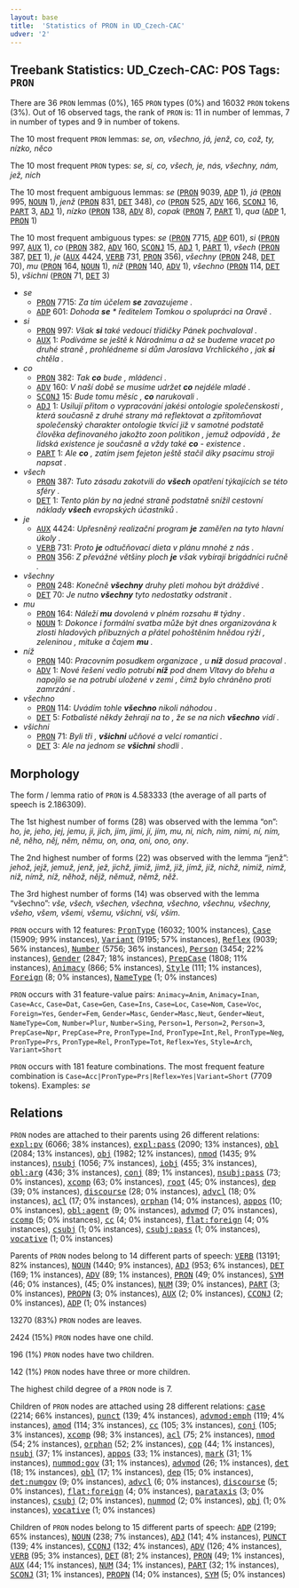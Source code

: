 ```yaml
---
layout: base
title:  'Statistics of PRON in UD_Czech-CAC'
udver: '2'
---
```


## Treebank Statistics: UD_Czech-CAC: POS Tags: `PRON`

There are 36 `PRON` lemmas (0%), 165 `PRON` types (0%) and 16032 `PRON` tokens (3%).
Out of 16 observed tags, the rank of `PRON` is: 11 in number of lemmas, 7 in number of types and 9 in number of tokens.

The 10 most frequent `PRON` lemmas: <em>se, on, všechno, já, jenž, co, což, ty, nízko, něco</em>

The 10 most frequent `PRON` types:  <em>se, si, co, všech, je, nás, všechny, nám, jež, nich</em>

The 10 most frequent ambiguous lemmas: <em>se</em> (<tt><a href="cs_cac-pos-PRON.html">PRON</a></tt> 9039, <tt><a href="cs_cac-pos-ADP.html">ADP</a></tt> 1), <em>já</em> (<tt><a href="cs_cac-pos-PRON.html">PRON</a></tt> 995, <tt><a href="cs_cac-pos-NOUN.html">NOUN</a></tt> 1), <em>jenž</em> (<tt><a href="cs_cac-pos-PRON.html">PRON</a></tt> 831, <tt><a href="cs_cac-pos-DET.html">DET</a></tt> 348), <em>co</em> (<tt><a href="cs_cac-pos-PRON.html">PRON</a></tt> 525, <tt><a href="cs_cac-pos-ADV.html">ADV</a></tt> 166, <tt><a href="cs_cac-pos-SCONJ.html">SCONJ</a></tt> 16, <tt><a href="cs_cac-pos-PART.html">PART</a></tt> 3, <tt><a href="cs_cac-pos-ADJ.html">ADJ</a></tt> 1), <em>nízko</em> (<tt><a href="cs_cac-pos-PRON.html">PRON</a></tt> 138, <tt><a href="cs_cac-pos-ADV.html">ADV</a></tt> 8), <em>copak</em> (<tt><a href="cs_cac-pos-PRON.html">PRON</a></tt> 7, <tt><a href="cs_cac-pos-PART.html">PART</a></tt> 1), <em>qua</em> (<tt><a href="cs_cac-pos-ADP.html">ADP</a></tt> 1, <tt><a href="cs_cac-pos-PRON.html">PRON</a></tt> 1)

The 10 most frequent ambiguous types:  <em>se</em> (<tt><a href="cs_cac-pos-PRON.html">PRON</a></tt> 7715, <tt><a href="cs_cac-pos-ADP.html">ADP</a></tt> 601), <em>si</em> (<tt><a href="cs_cac-pos-PRON.html">PRON</a></tt> 997, <tt><a href="cs_cac-pos-AUX.html">AUX</a></tt> 1), <em>co</em> (<tt><a href="cs_cac-pos-PRON.html">PRON</a></tt> 382, <tt><a href="cs_cac-pos-ADV.html">ADV</a></tt> 160, <tt><a href="cs_cac-pos-SCONJ.html">SCONJ</a></tt> 15, <tt><a href="cs_cac-pos-ADJ.html">ADJ</a></tt> 1, <tt><a href="cs_cac-pos-PART.html">PART</a></tt> 1), <em>všech</em> (<tt><a href="cs_cac-pos-PRON.html">PRON</a></tt> 387, <tt><a href="cs_cac-pos-DET.html">DET</a></tt> 1), <em>je</em> (<tt><a href="cs_cac-pos-AUX.html">AUX</a></tt> 4424, <tt><a href="cs_cac-pos-VERB.html">VERB</a></tt> 731, <tt><a href="cs_cac-pos-PRON.html">PRON</a></tt> 356), <em>všechny</em> (<tt><a href="cs_cac-pos-PRON.html">PRON</a></tt> 248, <tt><a href="cs_cac-pos-DET.html">DET</a></tt> 70), <em>mu</em> (<tt><a href="cs_cac-pos-PRON.html">PRON</a></tt> 164, <tt><a href="cs_cac-pos-NOUN.html">NOUN</a></tt> 1), <em>níž</em> (<tt><a href="cs_cac-pos-PRON.html">PRON</a></tt> 140, <tt><a href="cs_cac-pos-ADV.html">ADV</a></tt> 1), <em>všechno</em> (<tt><a href="cs_cac-pos-PRON.html">PRON</a></tt> 114, <tt><a href="cs_cac-pos-DET.html">DET</a></tt> 5), <em>všichni</em> (<tt><a href="cs_cac-pos-PRON.html">PRON</a></tt> 71, <tt><a href="cs_cac-pos-DET.html">DET</a></tt> 3)


* <em>se</em>
  * <tt><a href="cs_cac-pos-PRON.html">PRON</a></tt> 7715: <em>Za tím účelem <b>se</b> zavazujeme .</em>
  * <tt><a href="cs_cac-pos-ADP.html">ADP</a></tt> 601: <em>Dohoda <b>se</b> * ředitelem Tomkou o spolupráci na Oravě .</em>
* <em>si</em>
  * <tt><a href="cs_cac-pos-PRON.html">PRON</a></tt> 997: <em>Však <b>si</b> také vedoucí třídičky Pánek pochvaloval .</em>
  * <tt><a href="cs_cac-pos-AUX.html">AUX</a></tt> 1: <em>Podíváme se ještě k Národnímu a až se budeme vracet po druhé straně , prohlédneme si dům Jaroslava Vrchlického , jak <b>si</b> chtěla .</em>
* <em>co</em>
  * <tt><a href="cs_cac-pos-PRON.html">PRON</a></tt> 382: <em>Tak <b>co</b> bude , mládenci .</em>
  * <tt><a href="cs_cac-pos-ADV.html">ADV</a></tt> 160: <em>V naší době se musíme udržet <b>co</b> nejdéle mladé .</em>
  * <tt><a href="cs_cac-pos-SCONJ.html">SCONJ</a></tt> 15: <em>Bude tomu měsíc , <b>co</b> narukovali .</em>
  * <tt><a href="cs_cac-pos-ADJ.html">ADJ</a></tt> 1: <em>Usilují přitom o vypracování jakési ontologie společenskosti , která současně z druhé strany má reflektovat a zpřítomňovat společenský charakter ontologie tkvící již v samotné podstatě člověka definovaného jakožto zoon politikon , jemuž odpovídá , že lidská existence je současně a vždy také <b>co</b> - existence .</em>
  * <tt><a href="cs_cac-pos-PART.html">PART</a></tt> 1: <em>Ale <b>co</b> , zatím jsem fejeton ještě stačil díky psacímu stroji napsat .</em>
* <em>všech</em>
  * <tt><a href="cs_cac-pos-PRON.html">PRON</a></tt> 387: <em>Tuto zásadu zakotvili do <b>všech</b> opatření týkajících se této sféry .</em>
  * <tt><a href="cs_cac-pos-DET.html">DET</a></tt> 1: <em>Tento plán by na jedné straně podstatně snížil cestovní náklady <b>všech</b> evropských účastníků .</em>
* <em>je</em>
  * <tt><a href="cs_cac-pos-AUX.html">AUX</a></tt> 4424: <em>Upřesněný realizační program <b>je</b> zaměřen na tyto hlavní úkoly .</em>
  * <tt><a href="cs_cac-pos-VERB.html">VERB</a></tt> 731: <em>Proto <b>je</b> odtučňovací dieta v plánu mnohé z nás .</em>
  * <tt><a href="cs_cac-pos-PRON.html">PRON</a></tt> 356: <em>Z převážné většiny ploch <b>je</b> však vybírají brigádníci ručně .</em>
* <em>všechny</em>
  * <tt><a href="cs_cac-pos-PRON.html">PRON</a></tt> 248: <em>Konečně <b>všechny</b> druhy pleti mohou být dráždivé .</em>
  * <tt><a href="cs_cac-pos-DET.html">DET</a></tt> 70: <em>Je nutno <b>všechny</b> tyto nedostatky odstranit .</em>
* <em>mu</em>
  * <tt><a href="cs_cac-pos-PRON.html">PRON</a></tt> 164: <em>Náleží <b>mu</b> dovolená v plném rozsahu # týdny .</em>
  * <tt><a href="cs_cac-pos-NOUN.html">NOUN</a></tt> 1: <em>Dokonce i formální svatba může být dnes organizována k zlosti hladových příbuzných a přátel pohoštěním hnědou rýží , zeleninou , mituke a čajem <b>mu</b> .</em>
* <em>níž</em>
  * <tt><a href="cs_cac-pos-PRON.html">PRON</a></tt> 140: <em>Pracovním posudkem organizace , u <b>níž</b> dosud pracoval .</em>
  * <tt><a href="cs_cac-pos-ADV.html">ADV</a></tt> 1: <em>Nové řešení vedlo potrubí <b>níž</b> pod dnem Vltavy do břehu a napojilo se na potrubí uložené v zemi , čímž bylo chráněno proti zamrzání .</em>
* <em>všechno</em>
  * <tt><a href="cs_cac-pos-PRON.html">PRON</a></tt> 114: <em>Uvádím tohle <b>všechno</b> nikoli náhodou .</em>
  * <tt><a href="cs_cac-pos-DET.html">DET</a></tt> 5: <em>Fotbalisté někdy žehrají na to , že se na nich <b>všechno</b> vidí .</em>
* <em>všichni</em>
  * <tt><a href="cs_cac-pos-PRON.html">PRON</a></tt> 71: <em>Byli tři , <b>všichni</b> učňové a velcí romantici .</em>
  * <tt><a href="cs_cac-pos-DET.html">DET</a></tt> 3: <em>Ale na jednom se <b>všichni</b> shodli .</em>

## Morphology

The form / lemma ratio of `PRON` is 4.583333 (the average of all parts of speech is 2.186309).

The 1st highest number of forms (28) was observed with the lemma “on”: <em>ho, je, jeho, jej, jemu, ji, jich, jim, jimi, jí, jím, mu, ni, nich, nim, nimi, ní, ním, ně, něho, něj, něm, němu, on, ona, oni, ono, ony</em>.

The 2nd highest number of forms (22) was observed with the lemma “jenž”: <em>jehož, jejž, jemuž, jenž, jež, jichž, jimiž, jimž, již, jímž, jíž, nichž, nimiž, nimž, niž, nímž, níž, něhož, nějž, němuž, němž, něž</em>.

The 3rd highest number of forms (14) was observed with the lemma “všechno”: <em>vše, všech, všechen, všechna, všechno, všechnu, všechny, všeho, všem, všemi, všemu, všichni, vší, vším</em>.

`PRON` occurs with 12 features: <tt><a href="cs_cac-feat-PronType.html">PronType</a></tt> (16032; 100% instances), <tt><a href="cs_cac-feat-Case.html">Case</a></tt> (15909; 99% instances), <tt><a href="cs_cac-feat-Variant.html">Variant</a></tt> (9195; 57% instances), <tt><a href="cs_cac-feat-Reflex.html">Reflex</a></tt> (9039; 56% instances), <tt><a href="cs_cac-feat-Number.html">Number</a></tt> (5756; 36% instances), <tt><a href="cs_cac-feat-Person.html">Person</a></tt> (3454; 22% instances), <tt><a href="cs_cac-feat-Gender.html">Gender</a></tt> (2847; 18% instances), <tt><a href="cs_cac-feat-PrepCase.html">PrepCase</a></tt> (1808; 11% instances), <tt><a href="cs_cac-feat-Animacy.html">Animacy</a></tt> (866; 5% instances), <tt><a href="cs_cac-feat-Style.html">Style</a></tt> (111; 1% instances), <tt><a href="cs_cac-feat-Foreign.html">Foreign</a></tt> (8; 0% instances), <tt><a href="cs_cac-feat-NameType.html">NameType</a></tt> (1; 0% instances)

`PRON` occurs with 31 feature-value pairs: `Animacy=Anim`, `Animacy=Inan`, `Case=Acc`, `Case=Dat`, `Case=Gen`, `Case=Ins`, `Case=Loc`, `Case=Nom`, `Case=Voc`, `Foreign=Yes`, `Gender=Fem`, `Gender=Masc`, `Gender=Masc,Neut`, `Gender=Neut`, `NameType=Com`, `Number=Plur`, `Number=Sing`, `Person=1`, `Person=2`, `Person=3`, `PrepCase=Npr`, `PrepCase=Pre`, `PronType=Ind`, `PronType=Int,Rel`, `PronType=Neg`, `PronType=Prs`, `PronType=Rel`, `PronType=Tot`, `Reflex=Yes`, `Style=Arch`, `Variant=Short`

`PRON` occurs with 181 feature combinations.
The most frequent feature combination is `Case=Acc|PronType=Prs|Reflex=Yes|Variant=Short` (7709 tokens).
Examples: <em>se</em>


## Relations

`PRON` nodes are attached to their parents using 26 different relations: <tt><a href="cs_cac-dep-expl-pv.html">expl:pv</a></tt> (6066; 38% instances), <tt><a href="cs_cac-dep-expl-pass.html">expl:pass</a></tt> (2090; 13% instances), <tt><a href="cs_cac-dep-obl.html">obl</a></tt> (2084; 13% instances), <tt><a href="cs_cac-dep-obj.html">obj</a></tt> (1982; 12% instances), <tt><a href="cs_cac-dep-nmod.html">nmod</a></tt> (1435; 9% instances), <tt><a href="cs_cac-dep-nsubj.html">nsubj</a></tt> (1056; 7% instances), <tt><a href="cs_cac-dep-iobj.html">iobj</a></tt> (455; 3% instances), <tt><a href="cs_cac-dep-obl-arg.html">obl:arg</a></tt> (436; 3% instances), <tt><a href="cs_cac-dep-conj.html">conj</a></tt> (89; 1% instances), <tt><a href="cs_cac-dep-nsubj-pass.html">nsubj:pass</a></tt> (73; 0% instances), <tt><a href="cs_cac-dep-xcomp.html">xcomp</a></tt> (63; 0% instances), <tt><a href="cs_cac-dep-root.html">root</a></tt> (45; 0% instances), <tt><a href="cs_cac-dep-dep.html">dep</a></tt> (39; 0% instances), <tt><a href="cs_cac-dep-discourse.html">discourse</a></tt> (28; 0% instances), <tt><a href="cs_cac-dep-advcl.html">advcl</a></tt> (18; 0% instances), <tt><a href="cs_cac-dep-acl.html">acl</a></tt> (17; 0% instances), <tt><a href="cs_cac-dep-orphan.html">orphan</a></tt> (14; 0% instances), <tt><a href="cs_cac-dep-appos.html">appos</a></tt> (10; 0% instances), <tt><a href="cs_cac-dep-obl-agent.html">obl:agent</a></tt> (9; 0% instances), <tt><a href="cs_cac-dep-advmod.html">advmod</a></tt> (7; 0% instances), <tt><a href="cs_cac-dep-ccomp.html">ccomp</a></tt> (5; 0% instances), <tt><a href="cs_cac-dep-cc.html">cc</a></tt> (4; 0% instances), <tt><a href="cs_cac-dep-flat-foreign.html">flat:foreign</a></tt> (4; 0% instances), <tt><a href="cs_cac-dep-csubj.html">csubj</a></tt> (1; 0% instances), <tt><a href="cs_cac-dep-csubj-pass.html">csubj:pass</a></tt> (1; 0% instances), <tt><a href="cs_cac-dep-vocative.html">vocative</a></tt> (1; 0% instances)

Parents of `PRON` nodes belong to 14 different parts of speech: <tt><a href="cs_cac-pos-VERB.html">VERB</a></tt> (13191; 82% instances), <tt><a href="cs_cac-pos-NOUN.html">NOUN</a></tt> (1440; 9% instances), <tt><a href="cs_cac-pos-ADJ.html">ADJ</a></tt> (953; 6% instances), <tt><a href="cs_cac-pos-DET.html">DET</a></tt> (169; 1% instances), <tt><a href="cs_cac-pos-ADV.html">ADV</a></tt> (89; 1% instances), <tt><a href="cs_cac-pos-PRON.html">PRON</a></tt> (49; 0% instances), <tt><a href="cs_cac-pos-SYM.html">SYM</a></tt> (46; 0% instances),  (45; 0% instances), <tt><a href="cs_cac-pos-NUM.html">NUM</a></tt> (39; 0% instances), <tt><a href="cs_cac-pos-PART.html">PART</a></tt> (3; 0% instances), <tt><a href="cs_cac-pos-PROPN.html">PROPN</a></tt> (3; 0% instances), <tt><a href="cs_cac-pos-AUX.html">AUX</a></tt> (2; 0% instances), <tt><a href="cs_cac-pos-CCONJ.html">CCONJ</a></tt> (2; 0% instances), <tt><a href="cs_cac-pos-ADP.html">ADP</a></tt> (1; 0% instances)

13270 (83%) `PRON` nodes are leaves.

2424 (15%) `PRON` nodes have one child.

196 (1%) `PRON` nodes have two children.

142 (1%) `PRON` nodes have three or more children.

The highest child degree of a `PRON` node is 7.

Children of `PRON` nodes are attached using 28 different relations: <tt><a href="cs_cac-dep-case.html">case</a></tt> (2214; 66% instances), <tt><a href="cs_cac-dep-punct.html">punct</a></tt> (139; 4% instances), <tt><a href="cs_cac-dep-advmod-emph.html">advmod:emph</a></tt> (119; 4% instances), <tt><a href="cs_cac-dep-amod.html">amod</a></tt> (114; 3% instances), <tt><a href="cs_cac-dep-cc.html">cc</a></tt> (105; 3% instances), <tt><a href="cs_cac-dep-conj.html">conj</a></tt> (105; 3% instances), <tt><a href="cs_cac-dep-xcomp.html">xcomp</a></tt> (98; 3% instances), <tt><a href="cs_cac-dep-acl.html">acl</a></tt> (75; 2% instances), <tt><a href="cs_cac-dep-nmod.html">nmod</a></tt> (54; 2% instances), <tt><a href="cs_cac-dep-orphan.html">orphan</a></tt> (52; 2% instances), <tt><a href="cs_cac-dep-cop.html">cop</a></tt> (44; 1% instances), <tt><a href="cs_cac-dep-nsubj.html">nsubj</a></tt> (37; 1% instances), <tt><a href="cs_cac-dep-appos.html">appos</a></tt> (33; 1% instances), <tt><a href="cs_cac-dep-mark.html">mark</a></tt> (31; 1% instances), <tt><a href="cs_cac-dep-nummod-gov.html">nummod:gov</a></tt> (31; 1% instances), <tt><a href="cs_cac-dep-advmod.html">advmod</a></tt> (26; 1% instances), <tt><a href="cs_cac-dep-det.html">det</a></tt> (18; 1% instances), <tt><a href="cs_cac-dep-obl.html">obl</a></tt> (17; 1% instances), <tt><a href="cs_cac-dep-dep.html">dep</a></tt> (15; 0% instances), <tt><a href="cs_cac-dep-det-numgov.html">det:numgov</a></tt> (9; 0% instances), <tt><a href="cs_cac-dep-advcl.html">advcl</a></tt> (6; 0% instances), <tt><a href="cs_cac-dep-discourse.html">discourse</a></tt> (5; 0% instances), <tt><a href="cs_cac-dep-flat-foreign.html">flat:foreign</a></tt> (4; 0% instances), <tt><a href="cs_cac-dep-parataxis.html">parataxis</a></tt> (3; 0% instances), <tt><a href="cs_cac-dep-csubj.html">csubj</a></tt> (2; 0% instances), <tt><a href="cs_cac-dep-nummod.html">nummod</a></tt> (2; 0% instances), <tt><a href="cs_cac-dep-obj.html">obj</a></tt> (1; 0% instances), <tt><a href="cs_cac-dep-vocative.html">vocative</a></tt> (1; 0% instances)

Children of `PRON` nodes belong to 15 different parts of speech: <tt><a href="cs_cac-pos-ADP.html">ADP</a></tt> (2199; 65% instances), <tt><a href="cs_cac-pos-NOUN.html">NOUN</a></tt> (238; 7% instances), <tt><a href="cs_cac-pos-ADJ.html">ADJ</a></tt> (141; 4% instances), <tt><a href="cs_cac-pos-PUNCT.html">PUNCT</a></tt> (139; 4% instances), <tt><a href="cs_cac-pos-CCONJ.html">CCONJ</a></tt> (132; 4% instances), <tt><a href="cs_cac-pos-ADV.html">ADV</a></tt> (126; 4% instances), <tt><a href="cs_cac-pos-VERB.html">VERB</a></tt> (95; 3% instances), <tt><a href="cs_cac-pos-DET.html">DET</a></tt> (81; 2% instances), <tt><a href="cs_cac-pos-PRON.html">PRON</a></tt> (49; 1% instances), <tt><a href="cs_cac-pos-AUX.html">AUX</a></tt> (44; 1% instances), <tt><a href="cs_cac-pos-NUM.html">NUM</a></tt> (34; 1% instances), <tt><a href="cs_cac-pos-PART.html">PART</a></tt> (32; 1% instances), <tt><a href="cs_cac-pos-SCONJ.html">SCONJ</a></tt> (31; 1% instances), <tt><a href="cs_cac-pos-PROPN.html">PROPN</a></tt> (14; 0% instances), <tt><a href="cs_cac-pos-SYM.html">SYM</a></tt> (5; 0% instances)

